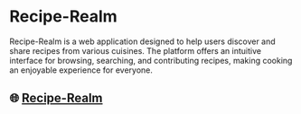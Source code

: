 # Recipe-Realm


Recipe-Realm is a web application designed to help users discover and share recipes from various cuisines. The platform offers an intuitive interface for browsing, searching, and contributing recipes, making cooking an enjoyable experience for everyone.


## 🌐 [Recipe-Realm](https://foodhouse-97347.web.app/)
